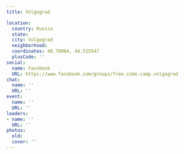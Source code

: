 ```yaml
---
title: Volgograd

location:
  country: Russia
  state: 
  city: Volgograd
  neighborhood: 
  coordinates: 48.70984, 44.515547
  plusCode: ''
social:
  name: Facebook
  URL: https://www.facebook.com/groups/free.code.camp.volgograd
chat:
  name: ''
  URL: ''
event:
  name: ''
  URL: ''
leaders:
- name: ''
  URL: ''
photos:
  old: 
  cover: ''
---
```

